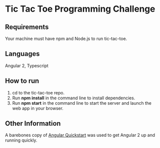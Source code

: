# Tic Tac Toe Programming Challenge #

## Requirements ##
Your machine must have npm and Node.js to run tic-tac-toe.


## Languages ##
Angular 2, Typescript

## How to run ##
1. cd to the tic-tac-toe repo.
2. Run **npm install** in the command line to install dependencies.
3. Run **npm start** in the command line to start the server and launch the web app in your browser.


## Other Information ##
A barebones copy of [Angular Quickstart](https://github.com/angular/quickstart) was used to get Angular 2 up and running quickly.
